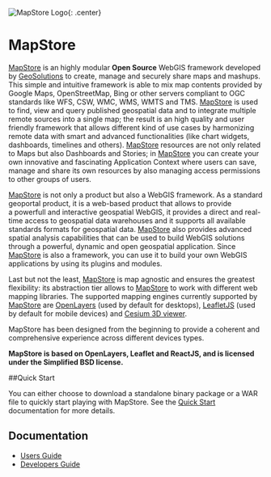 ![MapStore Logo](https://github.com/geosolutions-it/MapStore2/blob/master/MapStore2.png?raw=true){: .center}

# MapStore
[MapStore](https://mapstore.geo-solutions.it/mapstore/#/) is an highly modular **Open Source** WebGIS framework developed by [GeoSolutions](https://www.geo-solutions.it/) to create, manage and securely 
share maps and mashups. This simple and intuitive framework is able to mix map contents provided by Google Maps, OpenStreetMap, 
Bing or other servers compliant to OGC standards like WFS, CSW, WMC, WMS, WMTS and TMS. 
[MapStore](https://mapstore.geo-solutions.it/mapstore/#/) is used to find, view and query published geospatial data and to integrate multiple remote sources into a single map; the result is
an high quality and user friendly framework that allows different kind of use cases by harmonizing remote data with smart and advanced 
functionalities (like chart widgets, dashboards, timelines and others).
[MapStore](https://mapstore.geo-solutions.it/mapstore/#/) resources are not only related to Maps but also Dashboards and Stories; in [MapStore](https://mapstore.geo-solutions.it/mapstore/#/) you can create your own innovative and fascinating 
Application Context where users can save, manage and share its own resources by also managing access permissions to other groups of users.

[MapStore](https://mapstore.geo-solutions.it/mapstore/#/) is not only a product but also a WebGIS framework. As a standard geoportal product, it is a web-based product that allows to provide  
a powerfull and interactive geospatial WebGIS, it provides a direct and real-time access to geospatial data warehouses and it supports all available 
standards formats for geospatial data. 
[MapStore](https://mapstore.geo-solutions.it/mapstore/#/) also provides advanced spatial analysis capabilities that can be used to build WebGIS solutions through a powerful, dynamic and open 
geospatial application. Since [MapStore](https://mapstore.geo-solutions.it/mapstore/#/) is also a framework, you can use it to build your own WebGIS applications by using its plugins and modules.

Last but not the least, [MapStore](https://mapstore.geo-solutions.it/mapstore/#/) is map agnostic and ensures the greatest flexibility: its abstraction tier allows to [MapStore](https://mapstore.geo-solutions.it/mapstore/#/) to work with different web mapping libraries.
The supported mapping engines currently supported by [MapStore](https://mapstore.geo-solutions.it/mapstore/#/) are [OpenLayers](https://openlayers.org/) (used by default for desktops), [LeafletJS](https://leafletjs.com/) (used by default for mobile devices) and [Cesium 3D viewer](https://cesiumjs.org/).

MapStore has been designed from the beginning to provide a coherent and comprehensive experience across different devices types.

**MapStore  is based on OpenLayers, Leaflet and ReactJS, and is licensed under the Simplified BSD license.**

##Quick Start

You can either choose to download a standalone binary package or a WAR file to quickly start playing with MapStore. See the [Quick Start](quick-start/) documentation for more details.

## Documentation
 * [Users Guide](user-guide/home-page/)
 * [Developers Guide](developer-guide/)
